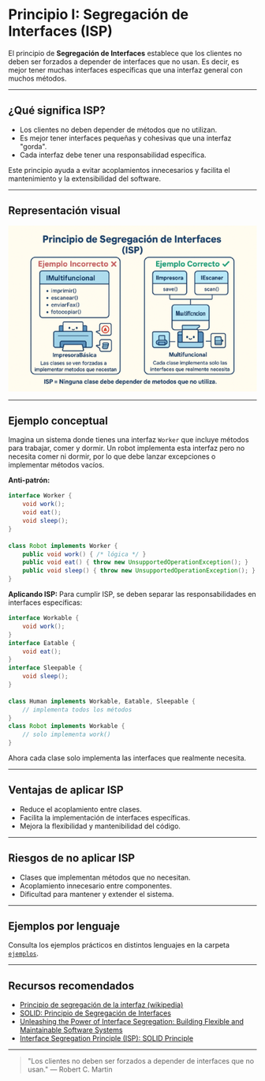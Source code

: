 # Principio I: Segregación de Interfaces (ISP)

El principio de **Segregación de Interfaces** establece que los clientes no deben ser forzados a depender de interfaces que no usan. Es decir, es mejor tener muchas interfaces específicas que una interfaz general con muchos métodos.

---

## ¿Qué significa ISP?

- Los clientes no deben depender de métodos que no utilizan.
- Es mejor tener interfaces pequeñas y cohesivas que una interfaz "gorda".
- Cada interfaz debe tener una responsabilidad específica.

Este principio ayuda a evitar acoplamientos innecesarios y facilita el mantenimiento y la extensibilidad del software.

---

## Representación visual

![Principio de Segregación de Interfaces](../../src/solid/i/i.png)

---

## Ejemplo conceptual

Imagina un sistema donde tienes una interfaz `Worker` que incluye métodos para trabajar, comer y dormir. Un robot implementa esta interfaz pero no necesita comer ni dormir, por lo que debe lanzar excepciones o implementar métodos vacíos.

**Anti-patrón:**
```java
interface Worker {
    void work();
    void eat();
    void sleep();
}

class Robot implements Worker {
    public void work() { /* lógica */ }
    public void eat() { throw new UnsupportedOperationException(); }
    public void sleep() { throw new UnsupportedOperationException(); }
}
```

**Aplicando ISP:**
Para cumplir ISP, se deben separar las responsabilidades en interfaces específicas:

```java
interface Workable {
    void work();
}
interface Eatable {
    void eat();
}
interface Sleepable {
    void sleep();
}

class Human implements Workable, Eatable, Sleepable {
    // implementa todos los métodos
}
class Robot implements Workable {
    // solo implementa work()
}
```

Ahora cada clase solo implementa las interfaces que realmente necesita.

---

## Ventajas de aplicar ISP

- Reduce el acoplamiento entre clases.
- Facilita la implementación de interfaces específicas.
- Mejora la flexibilidad y mantenibilidad del código.

---

## Riesgos de no aplicar ISP

- Clases que implementan métodos que no necesitan.
- Acoplamiento innecesario entre componentes.
- Dificultad para mantener y extender el sistema.

---

## Ejemplos por lenguaje

Consulta los ejemplos prácticos en distintos lenguajes en la carpeta [`ejemplos`](./ejemplos/README.md).

---

## Recursos recomendados

- [Principio de segregación de la interfaz (wikipedia)](https://es.wikipedia.org/wiki/Principio_de_segregaci%C3%B3n_de_la_interfaz)
- [SOLID: Principio de Segregación de Interfaces](https://dev.to/victorpinzon198/solid-principio-de-segregacion-de-interfaces-1018)
- [Unleashing the Power of Interface Segregation: Building Flexible and Maintainable Software Systems](https://dev.to/tkarropoulos/unleashing-the-power-of-interface-segregation-building-flexible-and-maintainable-software-systems-2fgb)
- [Interface Segregation Principle (ISP): SOLID Principle](https://medium.com/@ramdhas/4-interface-segregation-principle-isp-solid-principle-39e477bae2e3)

---

> "Los clientes no deben ser forzados a depender de interfaces que no usan." — Robert C. Martin